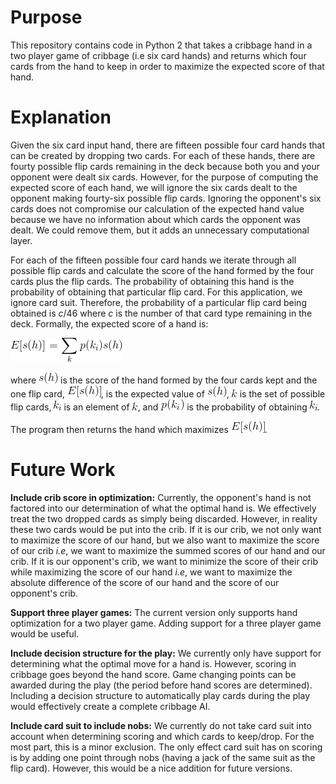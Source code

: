 # Purpose
This repository contains code in Python 2 that takes a cribbage hand in a two player game of cribbage (i.e six card hands) and returns which four cards from the hand to keep in order to maximize the expected score of that hand. 

# Explanation
Given the six card input hand, there are fifteen possible four card hands that can be created by dropping two cards. For each of these hands, there are fourty possible flip cards remaining in the deck because both you and your opponent were dealt six cards. However, for the purpose of computing the expected score of each hand, we will ignore the six cards dealt to the opponent making fourty-six possible flip cards. Ignoring the opponent's six cards does not compromise our calculation of the expected hand value because we have no information about which cards the opponent was dealt. We could remove them, but it adds an unnecessary computational layer.

For each of the fifteen possible four card hands we iterate through all possible flip cards and calculate the score of the hand formed by the four cards plus the flip cards. The probability of obtaining this hand is the probability of obtaining that particular flip card. For this application, we ignore card suit. Therefore, the probability of a particular flip card being obtained is *c*/46 where *c* is the number of that card type remaining in the deck. Formally, the expected score of a hand is:

![alt text][summation]

[summation]: https://github.com/wspoons5/CribbageAutomater/blob/master/summation1.png

where ![alt text](https://github.com/wspoons5/CribbageAutomater/blob/master/sh.png) is the score of the hand formed by the four cards kept and the one flip card, ![alt text](https://github.com/wspoons5/CribbageAutomater/blob/master/esh.png), is the expected value of ![alt text](https://github.com/wspoons5/CribbageAutomater/blob/master/sh.png), ![alt text](https://github.com/wspoons5/CribbageAutomater/blob/master/k.png) is the set of possible flip cards, ![alt text](https://github.com/wspoons5/CribbageAutomater/blob/master/ki.png) is an element of ![alt text](https://github.com/wspoons5/CribbageAutomater/blob/master/k.png), and ![alt text](https://github.com/wspoons5/CribbageAutomater/blob/master/pki.png) is the probability of obtaining ![alt text](https://github.com/wspoons5/CribbageAutomater/blob/master/ki.png). 

The program then returns the hand which maximizes ![alt text](https://github.com/wspoons5/CribbageAutomater/blob/master/esh.png).

# Future Work
**Include crib score in optimization:** Currently, the opponent's hand is not factored into our determination of what the optimal hand is. We effectively treat the two dropped cards as simply being discarded. However, in reality these two cards would be put into the crib. If it is our crib, we not only want to maximize the score of our hand, but we also want to maximize the score of our crib *i.e*, we want to maximize the summed scores of our hand and our crib. If it is our opponent's crib, we want to minimize the score of their crib while maximizing the score of our hand *i.e*, we want to maximize the absolute difference of the score of our hand and the score of our opponent's crib.

**Support three player games:** The current version only supports hand optimization for a two player game. Adding support for a three player game would be useful.  

**Include decision structure for the play:** We currently only have support for determining what the optimal move for a hand is. However, scoring in cribbage goes beyond the hand score. Game changing points can be awarded during the play (the period before hand scores are determined). Including a decision structure to automatically play cards during the play would effectively create a complete cribbage AI.

**Include card suit to include nobs:** We currently do not take card suit into account when determining scoring and which cards to keep/drop. For the most part, this is a minor exclusion. The only effect card suit has on scoring is by adding one point through nobs (having a jack of the same suit as the flip card). However, this would be a nice addition for future versions.   
